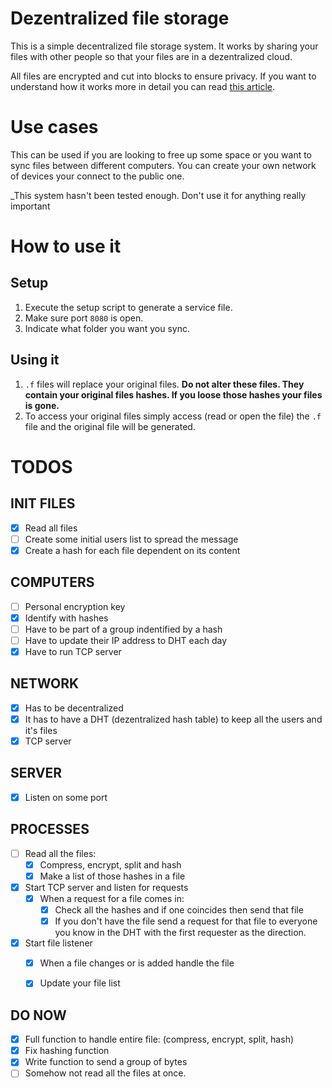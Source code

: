 # Dezentralized file storage
This is a simple decentralized file storage system.
It works by sharing your files with other people so that your files are in a dezentralized cloud.

All files are encrypted and cut into blocks to ensure privacy.
If you want to understand how it works more in detail you can read [this article](https://ipfs.io/#how).

# Use cases
This can be used if you are looking to free up some space or you want to sync files between different computers. You can create your own network of devices your connect to the public one.

_This system hasn't been tested enough. Don't use it for anything really important
# How to use it
## Setup
1. Execute the setup script to generate a service file.
2. Make sure port `8080` is open.
3. Indicate what folder you want you sync.

## Using it
1. `.f` files will replace your original files. **Do not alter these files. They contain your original files hashes. If you loose those hashes your files is gone.**
2. To access your original files simply access (read or open the file) the `.f` file and the original file will be generated.


# TODOS

INIT FILES
----
  - [x] Read all files
  - [ ] Create some initial users list to spread the message
  - [x] Create a hash for each file dependent on its content

COMPUTERS
----
  - [ ] Personal encryption key
  - [x] Identify with hashes
  - [ ] Have to be part of a group indentified by a hash
  - [ ] Have to update their IP address to DHT each day
  - [x] Have to run TCP server

NETWORK
----
  - [x] Has to be decentralized
  - [x] It has to have a DHT 
  (dezentralized hash table) to keep all the users and it's files
  - [x] TCP server

SERVER
----
  - [x] Listen on some port

PROCESSES
----
  - [ ] Read all the files:
    - [x] Compress, encrypt, split and hash
    - [x] Make a list of those hashes in a file
  - [x] Start TCP server and listen for requests
    - [x] When a request for a file comes in:
      - [x] Check all the hashes and if one coincides then send that file
      - [x] If you don't have the file send a request for 
        that file to everyone you know in the DHT 
        with the first requester as the direction.
  - [x] Start file listener
    - [x] When a file changes or is added handle the file
    - [x] Update your file list


DO NOW
----
  - [x] Full function to handle entire file: 
  (compress, encrypt, split, hash)
  - [x] Fix hashing function
  - [x] Write function to send a group of bytes
  - [ ] Somehow not read all the files at once.
